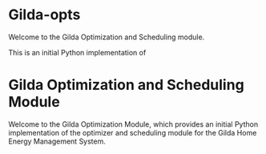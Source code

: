 # Gilda-opts

Welcome to the Gilda Optimization and Scheduling module.

This is an initial Python implementation of 
# Gilda Optimization and Scheduling Module

Welcome to the Gilda Optimization Module, which provides an initial Python implementation of the optimizer and scheduling module for the Gilda Home Energy Management System.

